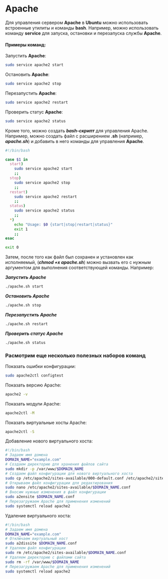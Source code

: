 # Apache
Для управления сервером **Apache** в **Ubuntu** можно использовать встроенные утилиты и команды **bash**. 
Например, можно использовать команду **service** для запуска, остановки и перезапуска службы **Apache**.

#### Примеры команд:

Запустить **Apache**: 
```` bash
sudo service apache2 start
````
Остановить **Apache**: 
```` bash
sudo service apache2 stop
````
Перезапустить **Apache**: 
```` bash
sudo service apache2 restart
````
Проверить статус **Apache**: 
```` bash
sudo service apache2 status
````

Кроме того, можно создать ***bash-скрипт*** для управления Apache. 
Например, можно создать файл с расширением **.sh** (например, ***apache.sh***) 
и добавить в него команды для управления **Apache**.

```` bash
#!/bin/bash

case $1 in
  start)
    sudo service apache2 start
    ;;
  stop)
    sudo service apache2 stop
    ;;
  restart)
    sudo service apache2 restart
    ;;
  status)
    sudo service apache2 status
    ;;
  *)
    echo "Usage: $0 {start|stop|restart|status}"
    exit 1
    ;;
esac

exit 0
````
Затем, после того как файл был сохранен и установлен как исполняемый, (***chmod +x apache.sh***) можно вызвать его с
нужным аргументом для выполнения соответствующей команды. Например:

***Запустить Apache***
```` bash
./apache.sh start  
````
***Остановить Apache***
```` bash
./apache.sh stop
````
***Перезапустить Apache***
```` bash
./apache.sh restart  
````
***Проверить статус Apache***
```` bash
./apache.sh status
````

### Расмотрим еще несколько полезных наборов команд

Показать ошибки конфигурации:
```` bash
sudo apache2ctl configtest
````
Показать версию Apache:
```` bash
apache2 -v
````
Показать модули Apache:
```` bash
apache2ctl -M
````
Показать виртуальные хосты Apache:
```` bash
apache2ctl -S
````
Добавление нового виртуального хоста:
```` bash
#!/bin/bash
# Задаем имя домена
DOMAIN_NAME="example.com"
# Создаем директорию для хранения файлов сайта
sudo mkdir -p /var/www/$DOMAIN_NAME
# Создаем файл конфигурации для нового виртуального хоста
sudo cp /etc/apache2/sites-available/000-default.conf /etc/apache2/sites-available/$DOMAIN_NAME.conf
# Открываем файл конфигурации для редактирования
sudo nano /etc/apache2/sites-available/$DOMAIN_NAME.conf
# Вносим нужные изменения в файл конфигурации
sudo a2ensite $DOMAIN_NAME.conf
# Перезагружаем Apache для применения изменений
sudo systemctl reload apache2
````
Удаление виртуального хоста:
```` bash
#!/bin/bash
# Задаем имя домена
DOMAIN_NAME="example.com"
# Отключаем виртуальный хост
sudo a2dissite $DOMAIN_NAME.conf
# Удаляем файл конфигурации
sudo rm /etc/apache2/sites-available/$DOMAIN_NAME.conf
# Удаляем директорию с файлами сайта
sudo rm -rf /var/www/$DOMAIN_NAME
# Перезагружаем Apache для применения изменений
sudo systemctl reload apache2
````

